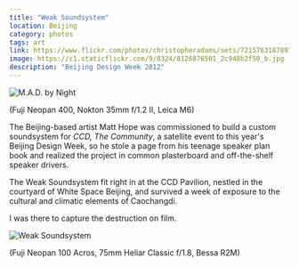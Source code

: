 ```yaml
---
title: "Weak Soundsystem"
location: Beijing
category: photos
tags: art
link: https://www.flickr.com/photos/christopheradams/sets/72157631878910877/
image: https://c1.staticflickr.com/9/8324/8126876501_2c948b2f50_b.jpg
description: "Beijing Design Week 2012"
---
```


![M.A.D. by Night](https://c1.staticflickr.com/9/8324/8126876501_2c948b2f50_b.jpg)

(Fuji Neopan 400, Nokton 35mm f/1.2 II, Leica M6)

The Beijing-based artist Matt Hope was commissioned to build a custom
soundsystem for *CCD, The Community*, a satellite event to this year's Beijing
Design Week, so he stole a page from his teenage speaker plan book and realized
the project in common plasterboard and off-the-shelf speaker drivers.

The Weak Soundsystem fit right in at the CCD Pavilion, nestled in the courtyard
of White Space Beijing, and survived a week of exposure to the cultural and
climatic elements of Caochangdi.

I was there to capture the destruction on film.

![Weak Soundsystem](https://c1.staticflickr.com/9/8048/8111359498_b14184b320_b.jpg)

(Fuji Neopan 100 Acros, 75mm Heliar Classic f/1.8, Bessa R2M)
